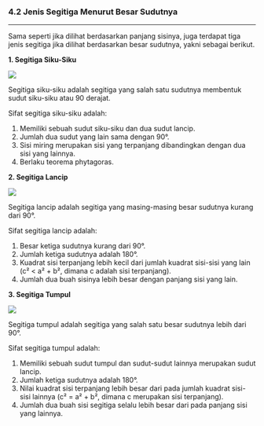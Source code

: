 ### **4.2 Jenis Segitiga Menurut Besar Sudutnya**
---
Sama seperti jika dilihat berdasarkan panjang sisinya, juga terdapat tiga jenis segitiga jika dilihat berdasarkan besar sudutnya, yakni sebagai berikut.
>
**1. Segitiga Siku-Siku**

![](resource:assets/bangundatar/segitiga/sikusiku.png "")

Segitiga siku-siku adalah segitiga yang salah satu sudutnya membentuk sudut siku-siku atau 90 derajat.

Sifat segitiga siku-siku adalah:

1. Memiliki sebuah sudut siku-siku dan dua sudut lancip.
1. Jumlah dua sudut yang lain sama dengan 90°.
1. Sisi miring merupakan sisi yang terpanjang dibandingkan dengan dua sisi yang lainnya.
1. Berlaku teorema phytagoras.
>
**2. Segitiga Lancip**

![](resource:assets/bangundatar/segitiga/lancip.png "")

Segitiga lancip adalah segitiga yang masing-masing besar sudutnya kurang dari 90°.

Sifat segitiga lancip adalah:

1. Besar ketiga sudutnya kurang dari 90°.
1. Jumlah ketiga sudutnya adalah 180°.
1. Kuadrat sisi terpanjang lebih kecil dari jumlah kuadrat sisi-sisi yang lain (c² < a² + b², dimana c adalah sisi terpanjang).
1. Jumlah dua buah sisinya lebih besar dengan panjang sisi yang lain.
>
**3. Segitiga Tumpul**

![](resource:assets/bangundatar/segitiga/tumpul.png "")

Segitiga tumpul adalah segitiga yang salah satu besar sudutnya lebih dari 90°.

Sifat segitiga tumpul adalah:

1. Memiliki sebuah sudut tumpul dan sudut-sudut lainnya merupakan sudut lancip.
1. Jumlah ketiga sudutnya adalah 180°.
1. Nilai kuadrat sisi terpanjang lebih besar dari pada jumlah kuadrat sisi-sisi lainnya (c² = a² + b², dimana c merupakan sisi terpanjang).
1. Jumlah dua buah sisi segitiga selalu lebih besar dari pada panjang sisi yang lainnya.